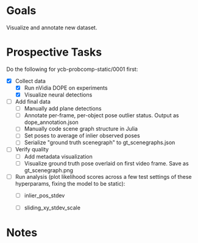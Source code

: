 # Goals

Visualize and annotate new dataset.


# Prospective Tasks

Do the following for ycb-probcomp-static/0001 first:
* [X] Collect data
    * [X] Run nVidia DOPE on experiments
    * [X] Visualize neural detections
* [ ] Add final data
    * [ ] Manually add plane detections
    * [ ] Annotate per-frame, per-object pose outlier status. Output as dope_annotation.json
    * [ ] Manually code scene graph structure in Julia
    * [ ] Set poses to average of inlier observed poses
    * [ ] Serialize "ground truth scenegraph" to gt_scenegraphs.json
* [ ] Verify quality
    * [ ] Add metadata visualization 
    * [ ] Visualize ground truth pose overlaid on first video frame. Save as gt_scenegraph.png
* [ ] Run analysis (plot likelihood scores across a few test settings of these
      hyperparams, fixing the model to be static):
    * [ ] inlier_pos_stdev
    * [ ] sliding_xy_stdev_scale


# Notes


